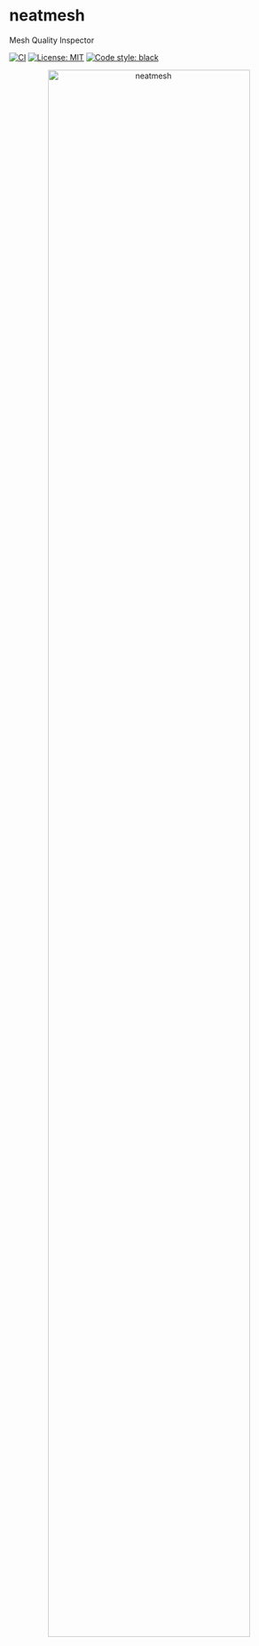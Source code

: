 # neatmesh
Mesh Quality Inspector

[![CI](https://github.com/eigenemara/neatmesh/actions/workflows/CI.yml/badge.svg)](https://github.com/eigenemara/neatmesh/actions/workflows/CI.yml)
[![License: MIT](https://img.shields.io/badge/License-MIT-yellow.svg)](https://opensource.org/licenses/MIT)
[![Code style: black](https://img.shields.io/badge/code%20style-black-000000.svg)](https://github.com/psf/black)

<p align="center">
    <img alt="neatmesh" src="https://media.githubusercontent.com/media/eigenemara/neatmesh/main/screenshots/cli.png" width="85%">
</p>

